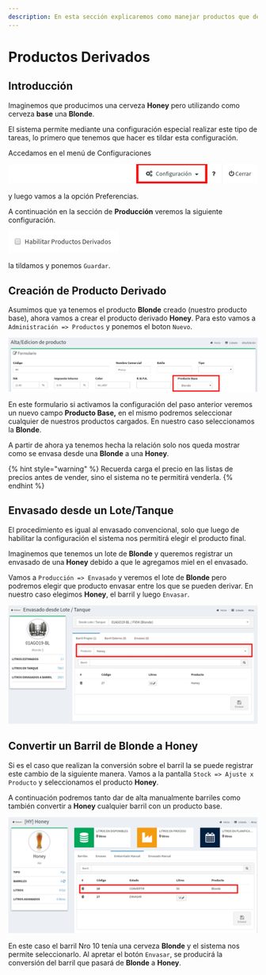 ```yaml
---
description: En esta sección explicaremos como manejar productos que derivan de otros
---
```


# Productos Derivados

## Introducción

Imaginemos que producimos una cerveza **Honey** pero utilizando como cerveza **base** una **Blonde**.

El sistema permite mediante una configuración especial realizar este tipo de tareas, lo primero que tenemos que hacer es tildar esta configuración. 

Accedamos en el menú de Configuraciones

![](../.gitbook/assets/screenshot-guido.beerapp.com.ar-2019.12.07-16_52_47.png)

y luego vamos a la opción Preferencias.

A continuación en la sección de **Producción** veremos la siguiente configuración.

![](../.gitbook/assets/screenshot-guido.beerapp.com.ar-2019.12.07-16_40_35.png)

la tildamos y ponemos `Guardar`.

## Creación de Producto Derivado

Asumimos que ya tenemos el producto **Blonde** creado \(nuestro producto base\), ahora vamos a crear el producto derivado **Honey**. Para esto vamos a `Administración => Productos` y ponemos el boton `Nuevo`.

![](../.gitbook/assets/screenshot-guido.beerapp.com.ar-2019.12.07-16_42_33.png)

En este formulario si activamos la configuración del paso anterior veremos un nuevo campo **Producto Base,** en el mismo podremos seleccionar cualquier de nuestros productos cargados. En nuestro caso seleccionamos la **Blonde**.

A partir de ahora ya tenemos hecha la relación solo nos queda mostrar como se envasa desde una **Blonde** a una **Honey**.

{% hint style="warning" %}
Recuerda carga el precio en las listas de precios antes de vender, sino el sistema no te permitirá venderla.
{% endhint %}

## Envasado desde un Lote/Tanque

El procedimiento es igual al envasado convencional, solo que luego de habilitar la configuración el sistema nos permitirá elegir el producto final.

Imaginemos que tenemos un lote de **Blonde** y queremos registrar un envasado de una **Honey** debido a que le agregamos miel en el envasado.

Vamos a `Producción => Envasado` y veremos el lote de **Blonde** pero podremos elegir que producto envasar entre los que se pueden derivar. En nuestro caso elegimos **Honey**, el barril y luego `Envasar`.

![](../.gitbook/assets/screenshot-guido.beerapp.com.ar-2019.12.07-16_44_41.png)

## Convertir un Barril de Blonde a Honey

Si es el caso que realizan la conversión sobre el barril la se puede registrar este cambio de la siguiente manera. Vamos a la pantalla `Stock => Ajuste x Producto` y seleccionamos el producto **Honey**.

A continuación podremos tanto dar de alta manualmente barriles como también convertir a **Honey** cualquier barril con un producto base.

![](../.gitbook/assets/screenshot-guido.beerapp.com.ar-2019.12.07-16_47_51.png)

En este caso el barril Nro 10 tenía una cerveza **Blonde** y el sistema nos permite seleccionarlo. Al apretar el botón `Envasar`, se producirá la conversión del barril que pasará de **Blonde** a **Honey**.






